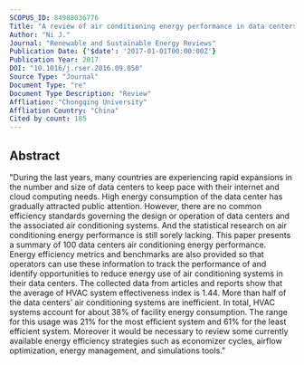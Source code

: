 ```yaml
---
SCOPUS_ID: 84988036776
Title: "A review of air conditioning energy performance in data centers"
Author: "Ni J."
Journal: "Renewable and Sustainable Energy Reviews"
Publication Date: {'$date': '2017-01-01T00:00:00Z'}
Publication Year: 2017
DOI: "10.1016/j.rser.2016.09.050"
Source Type: "Journal"
Document Type: "re"
Document Type Description: "Review"
Affliation: "Chongqing University"
Affliation Country: "China"
Cited by count: 185
---
```


## Abstract
"During the last years, many countries are experiencing rapid expansions in the number and size of data centers to keep pace with their internet and cloud computing needs. High energy consumption of the data center has gradually attracted public attention. However, there are no common efficiency standards governing the design or operation of data centers and the associated air conditioning systems. And the statistical research on air conditioning energy performance is still sorely lacking. This paper presents a summary of 100 data centers air conditioning energy performance. Energy efficiency metrics and benchmarks are also provided so that operators can use these information to track the performance of and identify opportunities to reduce energy use of air conditioning systems in their data centers. The collected data from articles and reports show that the average of HVAC system effectiveness index is 1.44. More than half of the data centers’ air conditioning systems are inefficient. In total, HVAC systems account for about 38% of facility energy consumption. The range for this usage was 21% for the most efficient system and 61% for the least efficient system. Moreover it would be necessary to review some currently available energy efficiency strategies such as economizer cycles, airflow optimization, energy management, and simulations tools."
